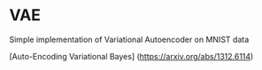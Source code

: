 # VAE
Simple implementation of Variational Autoencoder on MNIST data

[Auto-Encoding Variational Bayes] (https://arxiv.org/abs/1312.6114)

